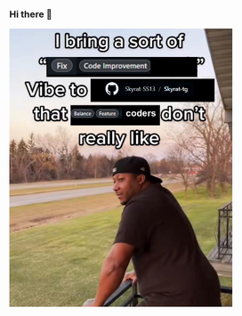 ### Hi there 👋

<img src="https://github.com/Majkl-J/Majkl-J/blob/main/image_2024-03-04_163321307.png" height="500">

<!--
**Majkl-J/Majkl-J** is a ✨ _special_ ✨ repository because its `README.md` (this file) appears on your GitHub profile.

Here are some ideas to get you started:

- 🔭 I’m currently working on ...
- 🌱 I’m currently learning ...
- 👯 I’m looking to collaborate on ...
- 🤔 I’m looking for help with ...
- 💬 Ask me about ...
- 📫 How to reach me: ...
- 😄 Pronouns: ...
- ⚡ Fun fact: ...
-->

